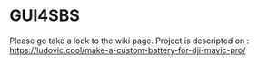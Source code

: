 # GUI4SBS

Please go take a look to the wiki page.
Project is descripted on : https://ludovic.cool/make-a-custom-battery-for-dji-mavic-pro/
